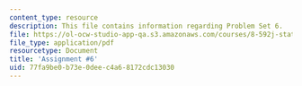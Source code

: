 ```yaml
---
content_type: resource
description: This file contains information regarding Problem Set 6.
file: https://ol-ocw-studio-app-qa.s3.amazonaws.com/courses/8-592j-statistical-physics-in-biology-spring-2011/77fa9be0b73e0deec4a68172cdc13030_MIT8_592JS11_PS6.pdf
file_type: application/pdf
resourcetype: Document
title: 'Assignment #6'
uid: 77fa9be0-b73e-0dee-c4a6-8172cdc13030
---
```

